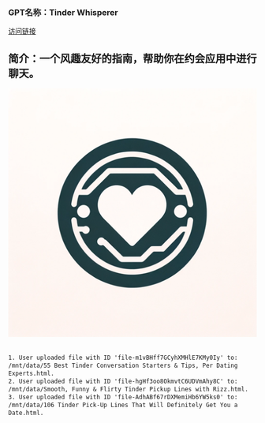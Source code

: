 ### GPT名称：Tinder Whisperer
[访问链接](https://chat.openai.com/g/g-yDiUoCJmo)
## 简介：一个风趣友好的指南，帮助你在约会应用中进行聊天。
![头像](../imgs/g-yDiUoCJmo.png)
```text

1. User uploaded file with ID 'file-m1vBHff7GCyhXMHlE7KMy0Iy' to: /mnt/data/55 Best Tinder Conversation Starters & Tips, Per Dating Experts.html.
2. User uploaded file with ID 'file-hgHf3oo8OkmvtC6UDVmAhy8C' to: /mnt/data/Smooth, Funny & Flirty Tinder Pickup Lines with Rizz.html.
3. User uploaded file with ID 'file-AdhABf67rDXMemiHb6YW5ks0' to: /mnt/data/106 Tinder Pick-Up Lines That Will Definitely Get You a Date.html.
```